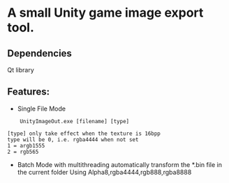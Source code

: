 A small Unity game image export tool.
================================

## Dependencies
Qt library
## Features:
* Single File Mode
```
    UnityImageOut.exe [filename] [type]
```

    [type] only take effect when the texture is 16bpp
    type will be 0, i.e. rgba4444 when not set
    1 = argb1555
    2 = rgb565

* Batch Mode with multithreading
    automatically transform the *.bin file in the current folder Using Alpha8,rgba4444,rgb888,rgba8888